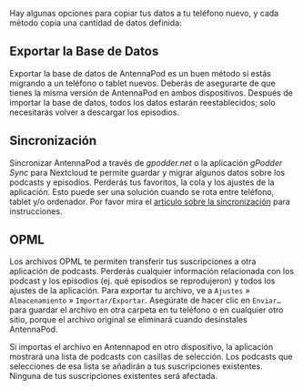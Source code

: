 Hay algunas opciones para copiar tus datos a tu teléfono nuevo, y cada método copia una cantidad de datos definida:

## Exportar la Base de Datos

Exportar la base de datos de AntennaPod es un buen método si estás migrando a un teléfono o tablet nuevos. Deberás de asegurarte de que tienes la misma versión de AntennaPod en ambos dispositivos. Después de importar la base de datos, todos los datos estarán reestablecidos; solo necesitarás volver a descargar los episodios.

## Sincronización

Sincronizar AntennaPod a través de *gpodder.net* o la aplicación *gPodder Sync* para Nextcloud te permite guardar y migrar algunos datos sobre los podcasts y episodios. Perderás tus favoritos, la cola y los ajustes de la aplicación. Esto puede ser una solución cuando se rota entre teléfono, tablet y/o ordenador. Por favor mira el [artículo sobre la sincronización](/documentation/general/synchronization) para instrucciones.

## OPML

Los archivos OPML te permiten transferir tus suscripciones a otra aplicación de podcasts. Perderás cualquier información relacionada con los podcast y los episodios (ej. qué episodios se reprodujeron) y todos los ajustes de la aplicación. Para exportar tu archivo, ve a `Ajustes` » `Almacenamiento` » `Importar/Exportar`. Asegúrate de hacer clic en `Enviar…` para guardar el archivo en otra carpeta en tu teléfono o en cualquier otro sitio, porque el archivo original se eliminará cuando desinstales AntennaPod.

Si importas el archivo en Antennapod en otro dispositivo, la aplicación mostrará una lista de podcasts con casillas de selección. Los podcasts que selecciones de esa lista se añadirán a tus suscripciones existentes. Ninguna de tus suscripciones existentes será afectada.
